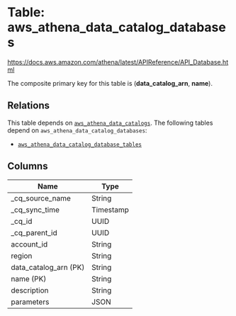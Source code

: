# Table: aws_athena_data_catalog_databases

https://docs.aws.amazon.com/athena/latest/APIReference/API_Database.html

The composite primary key for this table is (**data_catalog_arn**, **name**).

## Relations
This table depends on [`aws_athena_data_catalogs`](aws_athena_data_catalogs.md).
The following tables depend on `aws_athena_data_catalog_databases`:
  - [`aws_athena_data_catalog_database_tables`](aws_athena_data_catalog_database_tables.md)

## Columns
| Name          | Type          |
| ------------- | ------------- |
|_cq_source_name|String|
|_cq_sync_time|Timestamp|
|_cq_id|UUID|
|_cq_parent_id|UUID|
|account_id|String|
|region|String|
|data_catalog_arn (PK)|String|
|name (PK)|String|
|description|String|
|parameters|JSON|